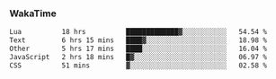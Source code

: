 ### WakaTime

<!--START_SECTION:waka-->

```txt
Lua          18 hrs          █████████████▓░░░░░░░░░░░   54.54 %
Text         6 hrs 15 mins   ████▓░░░░░░░░░░░░░░░░░░░░   18.98 %
Other        5 hrs 17 mins   ████░░░░░░░░░░░░░░░░░░░░░   16.04 %
JavaScript   2 hrs 18 mins   █▓░░░░░░░░░░░░░░░░░░░░░░░   06.97 %
CSS          51 mins         ▓░░░░░░░░░░░░░░░░░░░░░░░░   02.58 %
```

<!--END_SECTION:waka-->
